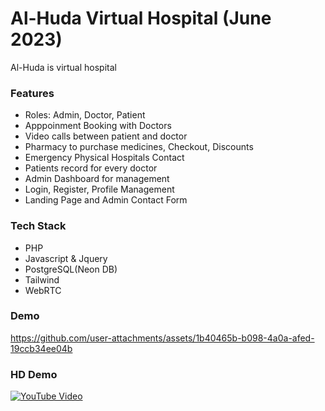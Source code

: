 # Al-Huda Virtual Hospital (June 2023)

Al-Huda is virtual hospital 

### Features
 - Roles: Admin, Doctor, Patient
 - Apppoinment Booking with Doctors
 - Video calls between patient and doctor
 - Pharmacy to purchase medicines, Checkout, Discounts
 - Emergency Physical Hospitals Contact
 - Patients record for every doctor
 - Admin Dashboard for management
 - Login, Register, Profile Management
 - Landing Page and Admin Contact Form

### Tech Stack
 - PHP
 - Javascript & Jquery
 - PostgreSQL(Neon DB)
 - Tailwind
 - WebRTC


### Demo


https://github.com/user-attachments/assets/1b40465b-b098-4a0a-afed-19ccb34ee04b

### HD Demo

[![YouTube Video](https://img.youtube.com/vi/pEOLpp9ohN0/0.jpg)](https://www.youtube.com/watch?v=pEOLpp9ohN0)
